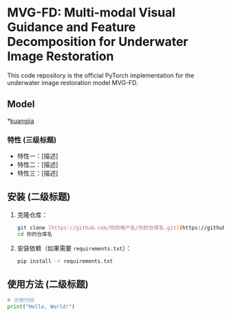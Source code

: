 # MVG-FD: Multi-modal Visual Guidance and Feature Decomposition for Underwater Image Restoration

This code repository is the official PyTorch implementation for the underwater image restoration model MVG-FD. 

## Model

*[kuangjia](images/results/1.png)

### 特性 (三级标题)

* 特性一：[描述]
* 特性二：[描述]
* 特性三：[描述]

## 安装 (二级标题)

1.  克隆仓库：
    ```bash
    git clone [https://github.com/你的用户名/你的仓库名.git](https://github.com/你的用户名/你的仓库名.git)
    cd 你的仓库名
    ```
2.  安装依赖（如果需要 `requirements.txt`）：
    ```bash
    pip install -r requirements.txt
    ```

## 使用方法 (二级标题)

```python
# 示例代码
print("Hello, World!")
